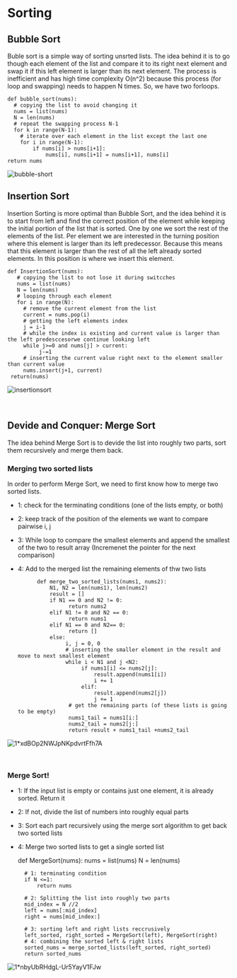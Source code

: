 # Sorting

## Bubble Sort
Buble sort is a simple way of sorting unsrted lists. The idea behind it is to go though each element of the list and compare it to its right next element and swap it if this left element is larger than its next element. The process is inefficient and has high time complexity O(n^2) because this process (for loop and swapping) needs to happen N times. So, we have two forloops.

    def bubble_sort(nums):
      # copying the list to avoid changing it
      nums = list(nums)
      N = len(nums)
      # repeat the swapping process N-1
      for k in range(N-1):
        # iterate over each element in the list except the last one
        for i in range(N-1):
            if nums[i] > nums[i+1]:
                nums[i], nums[i+1] = nums[i+1], nums[i]
    return nums

![bubble-short](https://user-images.githubusercontent.com/76843403/193773764-e1d21f32-6aac-4862-8763-7f511ae3c74a.png)

    
## Insertion Sort
Insertion Sorting is more optimal than Bubble Sort, and the idea behind it is to start from left and find the correct position of the element while keeping the initial portion of the list that is sorted. One by one we sort the rest of the elements of the list. Per element we are interested in the turning position where this element is larger than its left predecessor. Because this means that this element is larger than the rest of all the left already sorted elements. In this position is where we insert this element. 

    def InsertionSort(nums):
       # copying the list to not lose it during switcches
       nums = list(nums)
       N = len(nums)
       # looping through each element 
       for i in range(N):
         # remove the current element from the list
         current = nums.pop(i)
         # getting the left elements index
         j = i-1
         # while the index is existing and current value is larger than the left predesccesorwe continue looking left
         while j>=0 and nums[j] > current:
              j-=1
         # inserting the current value right next to the element smaller than current value
         nums.insert(j+1, current)
     return(nums)
     
 
![insertionsort](https://user-images.githubusercontent.com/76843403/193775053-b6a505e7-6600-492b-9e3f-13701be91d28.png)

<br>

## Devide and Conquer: Merge Sort
The idea behind Merge Sort is to devide the list into roughly two parts, sort them recursively and merge them back.
### Merging two sorted lists
In order to perform Merge Sort, we need to first know how to merge two sorted lists. 
- 1: check for the terminating conditions (one of the lists empty, or both)
- 2: keep track of the position of the elements we want to compare pairwise i, j
- 3: While loop to compare the smallest elements and append the smallest of the two to result array (Incremenet the pointer for the next comparison)
- 4: Add to the merged list the remaining elements of thw two lists
 
            def merge_two_sorted_lists(nums1, nums2):
                N1, N2 = len(nums1), len(nums2)
                result = []
                if N1 == 0 and N2 != 0:
                      return nums2
                elif N1 != 0 and N2 == 0:
                      return nums1
                elif N1 == 0 and N2== 0:
                      return []
                else:
                     i, j = 0, 0
                     # inserting the smaller element in the result and move to next smallest element
                     while i < N1 and j <N2:
                          if nums1[i] <= nums2[j]:
                              result.append(nums1[i])
                              i += 1
                          elif:
                              result.append(nums2[j])
                              j += 1
                      # get the remaining parts (of these lists is going to be empty)
                      nums1_tail = nums1[i:]
                      nums2_tail = nums2[j:]
                      return result + nums1_tail +nums2_tail


![1*xdBOp2NWJpNKpdvrtFfh7A](https://user-images.githubusercontent.com/76843403/193793168-e5d47fe3-8ebf-4937-b72b-583ed2edfa79.png)


<br>

### Merge Sort!

- 1: If the input list is empty or contains just one element, it is already sorted. Return it
- 2: If not, divide the list of numbers into roughly equal parts
- 3: Sort each part recursively using the merge sort algorithm to get back two sorted lists
- 4: Merge two sorted lists to get a single sorted list


    def MergeSort(nums):
        nums = list(nums)
        N = len(nums)
        
        # 1: terminating condition
        if N <=1:
            return nums

        # 2: Splitting the list into roughly two parts
        mid_index = N //2
        left = nums[:mid_index]
        right = nums[mid_index:]

        # 3: sorting left and right lists reccrusively
        left_sorted, right_sorted = MergeSort(left), MergeSort(right)
        # 4: combining the sorted left & right lists
        sorted_nums = merge_sorted_lists(left_sorted, right_sorted)
        return sorted_nums

![1*nbyUbRHdgL-Ur5YayV1FJw](https://user-images.githubusercontent.com/76843403/193786939-3b99c92c-d2f3-46da-ac41-241a11efd782.png)

